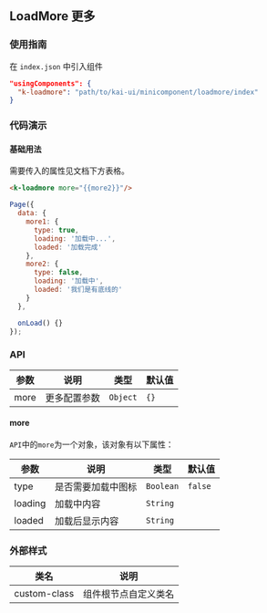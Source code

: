 ## LoadMore 更多

### 使用指南
在 `index.json` 中引入组件
```json
"usingComponents": {
  "k-loadmore": "path/to/kai-ui/minicomponent/loadmore/index"
}
```

### 代码演示

#### 基础用法
需要传入的属性见文档下方表格。

```html
<k-loadmore more="{{more2}}"/>
```

```javascript
Page({
  data: {
    more1: {
      type: true,
      loading: '加载中...',
      loaded: '加载完成'
    },
    more2: {
      type: false,
      loading: '加载中',
      loaded: '我们是有底线的'
    }
  },

  onLoad() {}
});
```

### API

| 参数 | 说明 | 类型 | 默认值 |
|-----------|-----------|-----------|-------------|
| more | 更多配置参数 | `Object` | `{} ` |

#### more

`API`中的`more`为一个对象，该对象有以下属性：

| 参数 | 说明 | 类型 | 默认值 |
|-----------|-----------|-----------|-------------|
| type | 是否需要加载中图标 | `Boolean` | `false` |
| loading | 加载中内容 | `String` | ` ` |
| loaded | 加载后显示内容 | `String` | ` ` |

### 外部样式

| 类名 | 说明 |
|-----------|-----------|
| custom-class | 组件根节点自定义类名 |

